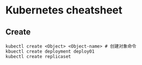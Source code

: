 # Kubernetes cheatsheet

## Create

```shell
kubectl create <Object> <Object-name> # 创建对象命令
kbuectl create deployment deploy01
kubectl create replicaset
